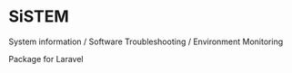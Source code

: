 # SiSTEM
System information / Software Troubleshooting / Environment Monitoring

Package for Laravel

